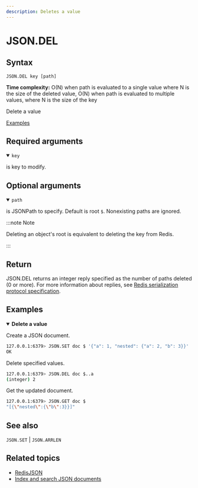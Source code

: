 ```yaml
---
description: Deletes a value
---
```


# JSON.DEL

## Syntax

    JSON.DEL key [path]

**Time complexity:** O(N) when path is evaluated to a single value where N is the size of the deleted value, O(N) when path is evaluated to multiple values, where N is the size of the key

Delete a value

[Examples](#examples)

## Required arguments

<details open><summary><code>key</code></summary> 

is key to modify.
</details>

## Optional arguments

<details open><summary><code>path</code></summary> 

is JSONPath to specify. Default is root `$`. Nonexisting paths are ignored.

:::note Note

 
Deleting an object's root is equivalent to deleting the key from Redis.


:::
</details>

## Return

JSON.DEL returns an integer reply specified as the number of paths deleted (0 or more).
For more information about replies, see [Redis serialization protocol specification](https://redis.io/docs/reference/protocol-spec).

## Examples

<details open>
<summary><b>Delete a value</b></summary>

Create a JSON document.

``` bash
127.0.0.1:6379> JSON.SET doc $ '{"a": 1, "nested": {"a": 2, "b": 3}}'
OK
```

Delete specified values.

``` bash
127.0.0.1:6379> JSON.DEL doc $..a
(integer) 2
```

Get the updated document.

``` bash
127.0.0.1:6379> JSON.GET doc $
"[{\"nested\":{\"b\":3}}]"
```
</details>

## See also

`JSON.SET` | `JSON.ARRLEN` 

## Related topics

* [RedisJSON](https://redis.io/docs/stack/json)
* [Index and search JSON documents](https://redis.io/docs/stack/search/indexing_json)



